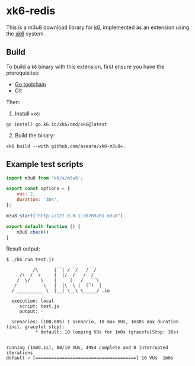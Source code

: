 # xk6-redis

This is a m3u8 download library for [k6](https://github.com/grafana/k6),
implemented as an extension using the [xk6](https://github.com/grafana/xk6) system.

## Build

To build a `k6` binary with this extension, first ensure you have the prerequisites:

- [Go toolchain](https://go101.org/article/go-toolchain.html)
- Git

Then:

1. Install `xk6`:
  ```shell
  go install go.k6.io/xk6/cmd/xk6@latest
  ```

2. Build the binary:
  ```shell
  xk6 build --with github.com/aseara/xk6-m3u8=.
  ```

## Example test scripts


```javascript
import m3u8 from 'k6/x/m3u8';

export const options = {
    vus: 2,
    duration: '30s',
};

m3u8.start("http://127.0.0.1:30769/01.m3u8")

export default function () {
    m3u8.check()
}
```

Result output:

```shell
$ ./k6 run test.js

          /\      |‾‾| /‾‾/   /‾‾/   
     /\  /  \     |  |/  /   /  /    
    /  \/    \    |     (   /   ‾‾\  
   /          \   |  |\  \ |  (‾)  | 
  / __________ \  |__| \__\ \_____/ .io

  execution: local
     script: test.js
     output: -

  scenarios: (100.00%) 1 scenario, 10 max VUs, 1m30s max duration (incl. graceful stop):
           * default: 10 looping VUs for 1m0s (gracefulStop: 30s)


running (1m00.1s), 00/10 VUs, 4954 complete and 0 interrupted iterations
default ✓ [======================================] 10 VUs  1m0s
```

